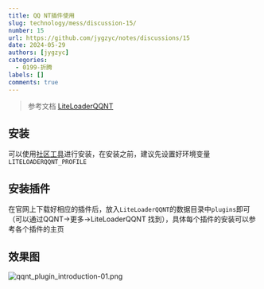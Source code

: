 ```yaml
---
title: QQ NT插件使用
slug: technology/mess/discussion-15/
number: 15
url: https://github.com/jygzyc/notes/discussions/15
date: 2024-05-29
authors: [jygzyc]
categories: 
  - 0199-折腾
labels: []
comments: true
---
```


<!-- qqnt_plugin_introduction -->

> 参考文档 [LiteLoaderQQNT](https://liteloaderqqnt.github.io/)

## 安装

可以使用[社区工具](https://github.com/Mzdyl/LiteLoaderQQNT_Install/)进行安装，在安装之前，建议先设置好环境变量`LITELOADERQQNT_PROFILE`

## 安装插件

在官网上下载好相应的插件后，放入`LiteLoaderQQNT`的数据目录中`plugins`即可（可以通过QQNT->更多->LiteLoaderQQNT 找到），具体每个插件的安装可以参考各个插件的主页

## 效果图

![qqnt_plugin_introduction-01.png](https://bucket.lilac.fun/2024/06/qqnt_plugin_introduction-01.png)